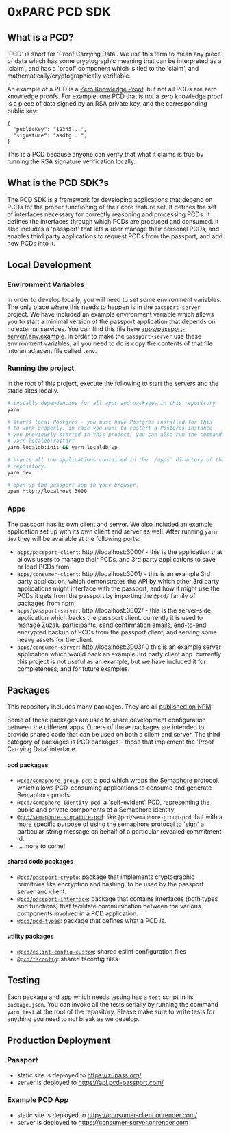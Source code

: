 # 0xPARC PCD SDK

## What is a PCD?

'PCD' is short for 'Proof Carrying Data'. We use this term to mean any piece of data which has some cryptographic meaning that can be interpreted as a 'claim', and has a 'proof' component which is tied to the 'claim', and mathematically/cryptographically verifiable.

An example of a PCD is a [Zero Knowledge Proof](https://en.wikipedia.org/wiki/Zero-knowledge_proof), but not all PCDs are zero knowledge proofs. For example, one PCD that is not a zero knowledge proof is a piece of data signed by an RSA private key, and the corresponding public key:

```
{
  "publicKey": "12345...",
  "signature": "asdfg...",
}
```

This is a PCD because anyone can verify that what it claims is true by running the RSA signature verification locally.

## What is the PCD SDK?s

The PCD SDK is a framework for developing applications that depend on PCDs for the proper functioning of their core feature set. It defines the set of interfaces necessary for correctly reasoning and processing PCDs. It defines the interfaces through which PCDs are produced and consumed. It also includes a 'passport' that lets a user manage their personal PCDs, and enables third party applications to request PCDs from the passport, and add new PCDs into it.

## Local Development

### Environment Variables

In order to develop locally, you will need to set some environment variables. The only place
where this needs to happen is in the `passport-server` project. We have included an example
environment variable which allows you to start a minimal version of the passport application
that depends on no external services. You can find this file here [apps/passport-server/.env.example](apps/passport-server/.env.example). In order to make the `passport-server` use these environment variables,
all you need to do is copy the contents of that file into an adjacent file called `.env`.

### Running the project

In the root of this project, execute the following to start the servers and the static sites locally.

```bash
# installs dependencies for all apps and packages in this repository
yarn

# starts local Postgres - you must have Postgres installed for this
# to work properly. in case you want to restart a Postgres instance
# you previously started in this project, you can also run the command
# yarn localdb:restart
yarn localdb:init && yarn localdb:up

# starts all the applications contained in the `/apps` directory of the
# repository.
yarn dev

# open up the passport app in your browser.
open http://localhost:3000
```

### Apps

The passport has its own client and server. We also included an example application set up with its own client and server as well. After running `yarn dev` they will be available at the following ports:

- `apps/passport-client`: http://localhost:3000/ - this is the application that allows users to manage their PCDs, and 3rd party applications to save or load PCDs from
- `apps/consumer-client`: http://localhost:3001/ - this is an example 3rd party application, which demonstrates the API by which other 3rd party applications might interface with the passport, and how it might use the PCDs it gets from the passport by importing the `@pcd/` family of packages from npm
- `apps/passport-server`: http://localhost:3002/ - this is the server-side application which backs the passport client. currently it is used to manage Zuzalu participants, send confirmation emails, end-to-end encrypted backup of PCDs from the passport client, and serving some heavy assets for the client.
- `apps/consumer-server`: http://localhost:3003/ 0 this is an example server application which would back an example 3rd party client app. currently this project is not useful as an example, but we have included it for completeness, and for future examples.

## Packages

This repository includes many packages. They are all [published on NPM](https://www.npmjs.com/search?q=%40pcd)!

Some of these packages are used to share development configuration between the
different apps. Others of these packages are intended to provide shared code that
can be used on both a client and server. The third category of packages is PCD
packages - those that implement the 'Proof Carrying Data' interface.

#### pcd packages

- [`@pcd/semaphore-group-pcd`](packages/semaphore-group-pcd): a pcd which wraps the [Semaphore](https://semaphore.appliedzkp.org/docs/introduction) protocol, which allows PCD-consuming applications to consume and generate Semaphore proofs.
- [`@pcd/semaphore-identity-pcd`](packages/semaphore-identity-pcd): a 'self-evident' PCD, representing the public and private components of a Semaphore identity
- [`@pcd/semaphore-signature-pcd`](packages/semaphore-signature-pcd): like `@pcd/semaphore-group-pcd`, but with a more specific purpose of using the semaphore protocol to 'sign' a particular string message on behalf of a particular revealed commitment id.
- ... more to come!

#### shared code packages

- [`@pcd/passport-crypto`](packages/passport-crypto): package that implements cryptographic primitives like encryption and hashing, to be used by the passport server and client.
- [`@pcd/passport-interface`](packages/passport-interface): package that contains interfaces (both types and functions) that facilitate communication between the various components involved in a PCD application.
- [`@pcd/pcd-types`](packages/pcd-types): package that defines what a PCD _is_.

#### utility packages

- [`@pcd/eslint-config-custom`](packages/eslint-config-custom): shared eslint configuration files
- [`@pcd/tsconfig`](packages/tsconfig): shared tsconfig files

## Testing

Each package and app which needs testing has a `test` script in its `package.json`. You can invoke all the tests serially by running the command `yarn test` at the root of the repository. Please make sure to write tests for anything you need to not break as we develop.

## Production Deployment

### Passport

- static site is deployed to https://zupass.org/
- server is deployed to https://api.pcd-passport.com/

### Example PCD App

- static site is deployed to https://consumer-client.onrender.com/
- server is deployed to https://consumer-server.onrender.com
